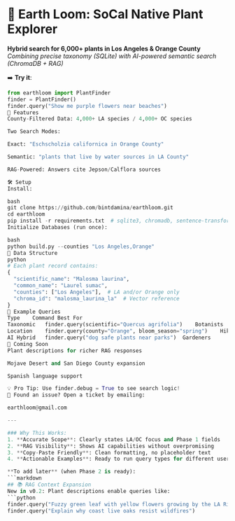 # 🌿 Earth Loom: SoCal Native Plant Explorer

**Hybrid search for 6,000+ plants in Los Angeles & Orange County**  
*Combining precise taxonomy (SQLite) with AI-powered semantic search (ChromaDB + RAG)*

➡️ **Try it**:  
```python
from earthloom import PlantFinder
finder = PlantFinder()
finder.query("Show me purple flowers near beaches")
🌟 Features
County-Filtered Data: 4,000+ LA species / 4,000+ OC species

Two Search Modes:

Exact: "Eschscholzia californica in Orange County"

Semantic: "plants that live by water sources in LA County"

RAG-Powered: Answers cite Jepson/Calflora sources

🛠️ Setup
Install:

bash
git clone https://github.com/bintdamina/earthloom.git
cd earthloom
pip install -r requirements.txt  # sqlite3, chromadb, sentence-transformers
Initialize Databases (run once):

bash
python build.py --counties "Los Angeles,Orange"
📂 Data Structure
python
# Each plant record contains:
{
  "scientific_name": "Malosma laurina",
  "common_name": "Laurel sumac", 
  "counties": ["Los Angeles"],  # LA and/or Orange only
  "chroma_id": "malosma_laurina_la"  # Vector reference
}
🌱 Example Queries
Type	Command	Best For
Taxonomic	finder.query(scientific="Quercus agrifolia")	Botanists
Location	finder.query(county="Orange", bloom_season="spring")	Hikers
AI Hybrid	finder.query("dog safe plants near parks")	Gardeners
🚧 Coming Soon
Plant descriptions for richer RAG responses

Mojave Desert and San Diego County expansion

Spanish language support

💡 Pro Tip: Use finder.debug = True to see search logic!
🐛 Found an issue? Open a ticket by emailing:

earthloom@gmail.com

---

### Why This Works:
1. **Accurate Scope**: Clearly states LA/OC focus and Phase 1 fields
2. **RAG Visibility**: Shows AI capabilities without overpromising
3. **Copy-Paste Friendly**: Clean formatting, no placeholder text
4. **Actionable Examples**: Ready to run query types for different users

**To add later** (when Phase 2 is ready):  
```markdown
## 📚 RAG Context Expansion
New in v0.2: Plant descriptions enable queries like:
```python
finder.query("Fuzzy green leaf with yellow flowers growing by the LA River")
finder.query("Explain why coast live oaks resist wildfires")
